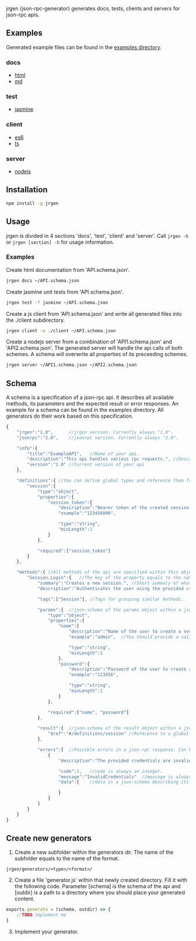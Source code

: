 jrgen (json-rpc-generator) generates docs, tests, clients and servers for json-rpc apis.  

Examples
--------
Generated example files can be found in the [examples directory](https://github.com/mzernetsch/jrgen/tree/master/examples).

### docs
- [html](https://rawgit.com/mzernetsch/jrgen/master/examples/docs/html/ExampleAPI.html)
- [md](https://rawgit.com/mzernetsch/jrgen/master/examples/docs/md/ExampleAPI.md)

### test
- [jasmine](https://github.com/mzernetsch/jrgen/tree/master/examples/test/jasmine)

### client
- [es6](https://github.com/mzernetsch/jrgen/blob/master/examples/client/es6/ExampleAPIClient.js)
- [ts](https://github.com/mzernetsch/jrgen/blob/master/examples/client/ts/ExampleAPIClient.ts)

### server
- [nodejs](https://github.com/mzernetsch/jrgen/blob/master/examples/server/nodejs/ExampleAPIServer.js)

Installation
------------
```bash
npm install -g jrgen
```

Usage
-----
jrgen is divided in 4 sections 'docs', 'test', 'client' and 'server'. Call `jrgen -h` or `jrgen [section] -h` for usage information.

### Examples
Create html documentation from 'API.schema.json'.
```bash
jrgen docs ~/API.schema.json
```

Create jasmine unit tests from 'API.schema.json'.
```bash
jrgen test -f jasmine ~/API.schema.json
```

Create a js client from 'API.schema.json' and write all generated files into the ./client subdirectory.
```bash
jrgen client -o ./client ~/API.schema.json
```

Create a nodejs server from a combination of 'API1.schema.json' and 'API2.schema.json'. The generated server will handle the api calls of both schemes. A schema will overwrite all properties of its preceeding schemes.
```bash
jrgen server ~/API1.schema.json ~/API2.schema.json
```

Schema
------
A schema is a specification of a json-rpc api. It describes all available methods, its parameters and the expected result or error responses. An example for a schema can be found in the examples directory. All generators do their work based on this specification.

```js
{
	"jrgen":"1.0",		//jrgen version. Currently always "1.0".
	"jsonrpc":"2.0",	//jsonrpc version. Currently always "2.0".

	"info":{
		"title":"ExampleAPI",	//Name of your api.
		"description":"This api handles various rpc requests.",	//Description or usage information about your api.
		"version":"1.0"	//Current version of your api
	},

	"definitions":{	//You can define global types and reference them from anywhere using a "$ref" property
		"session":{
			"type":"object",
			"properties":{
				"session_token":{
					"description":"Bearer token of the created session.",
					"example":"123456890",

					"type":"string",
					"minLength":1
				}
			},

			"required":["session_token"]
		}
	},

	"methods":{	//All methods of the api are specified within this object.
		"Session.Login":{	//The key of the property equals to the name of the method.
			"summary":"Creates a new session.",	//Short summary of what the method does.
			"description":"Authenticates the user using the provided credentials and creates a new session.",	//Longer description of what the method does.

			"tags":["Session"],	//Tags for grouping similar methods.

			"params":{	//json-schema of the params object within a json-rpc request. Can be omitted if not used.
				"type":"object",
				"properties":{
					"name":{
						"description":"Name of the user to create a session for.",	//You can provide a description for every property.
						"example":"admin",	//You should provide a valid example value for each non-object and non-array property. These provided example values will be used to generate example requests and responses.

						"type":"string",
						"minLength":1
					},
					"password":{
						"description":"Password of the user to create a session for.",
						"example":"123456",

						"type":"string",
						"minLength":1
					}
				},

				"required":["name", "password"]
			},

			"result":{	//json-schema of the result object within a json-rpc response. Can be omitted if not used.
				"$ref":"#/definitions/session" //Reference to a global type
			},

			"errors":[	//Possible errors in a json-rpc response. Can be omitted if not used.
				{
					"description":"The provided credentials are invalid.",

					"code":1,	//code is always an integer.
					"message":"InvalidCredentials"	//message is always a string.
					"data":{	//data is a json-schema describing its contents. Can be omitted is not used.

					}
				}
			]
		}
	}
}
```

Create new generators
---------------------
1. Create a new subfolder within the generators dir. The name of the subfolder equals to the name of the format.
```
jrgen/generators/<type>/<format>/
```
2. Create a file 'generator.js' within that newly created directory. Fill it with the following code. Parameter [schema] is the schema of the api and [outdir] is a path to a directory where you should place your generated content.
```js
exports.generate = (schema, outdir) => {
	//TODO implement me
}
```
3. Implement your generator.
